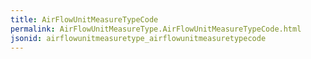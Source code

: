 ```yaml
---
title: AirFlowUnitMeasureTypeCode
permalink: AirFlowUnitMeasureType.AirFlowUnitMeasureTypeCode.html
jsonid: airflowunitmeasuretype_airflowunitmeasuretypecode
---
```

